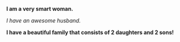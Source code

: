 **I am a very smart woman.**

*I have an awesome husband.*

**I have a beautiful family that consists of 2 daughters and 2 sons!**
